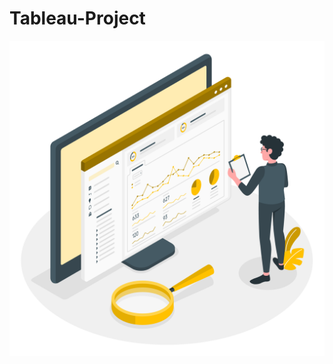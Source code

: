 # Tableau-Project
![alt text](https://github.com/hariprakash619/Tableau-Project/blob/main/data.png?raw=true)
